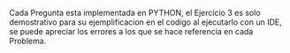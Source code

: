 Cada Pregunta esta implementada en PYTHON, 
el Ejercicio 3 es solo demostrativo para su ejemplificacion en el codigo al ejecutarlo con un IDE, 
se puede apreciar los errores a los que se hace referencia en cada Problema.
